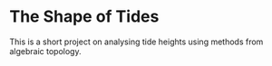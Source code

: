 # The Shape of Tides

This is a short project on analysing tide heights using methods from algebraic topology.
